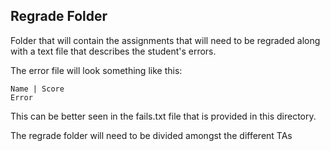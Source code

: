 ## Regrade Folder

Folder that will contain the assignments that will need to be regraded along with a text file that describes the student's errors. 

The error file will look something like this: 
	
	Name | Score 
	Error

This can be better seen in the fails.txt file that is provided in this directory. 

The regrade folder will need to be divided amongst the different TAs